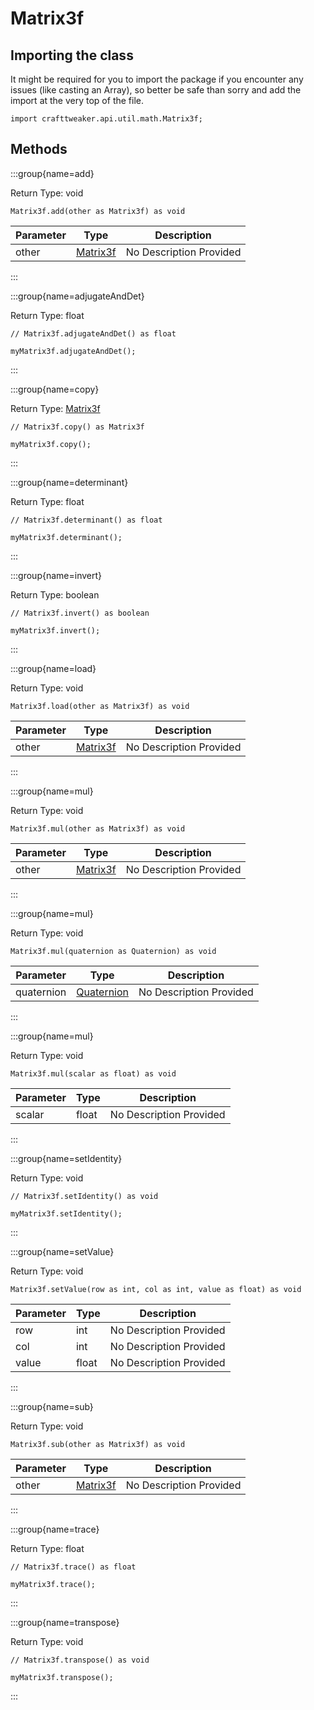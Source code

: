 # Matrix3f

## Importing the class

It might be required for you to import the package if you encounter any issues (like casting an Array), so better be safe than sorry and add the import at the very top of the file.
```zenscript
import crafttweaker.api.util.math.Matrix3f;
```


## Methods

:::group{name=add}

Return Type: void

```zenscript
Matrix3f.add(other as Matrix3f) as void
```

| Parameter | Type | Description |
|-----------|------|-------------|
| other | [Matrix3f](/vanilla/api/util/math/Matrix3f) | No Description Provided |


:::

:::group{name=adjugateAndDet}

Return Type: float

```zenscript
// Matrix3f.adjugateAndDet() as float

myMatrix3f.adjugateAndDet();
```

:::

:::group{name=copy}

Return Type: [Matrix3f](/vanilla/api/util/math/Matrix3f)

```zenscript
// Matrix3f.copy() as Matrix3f

myMatrix3f.copy();
```

:::

:::group{name=determinant}

Return Type: float

```zenscript
// Matrix3f.determinant() as float

myMatrix3f.determinant();
```

:::

:::group{name=invert}

Return Type: boolean

```zenscript
// Matrix3f.invert() as boolean

myMatrix3f.invert();
```

:::

:::group{name=load}

Return Type: void

```zenscript
Matrix3f.load(other as Matrix3f) as void
```

| Parameter | Type | Description |
|-----------|------|-------------|
| other | [Matrix3f](/vanilla/api/util/math/Matrix3f) | No Description Provided |


:::

:::group{name=mul}

Return Type: void

```zenscript
Matrix3f.mul(other as Matrix3f) as void
```

| Parameter | Type | Description |
|-----------|------|-------------|
| other | [Matrix3f](/vanilla/api/util/math/Matrix3f) | No Description Provided |


:::

:::group{name=mul}

Return Type: void

```zenscript
Matrix3f.mul(quaternion as Quaternion) as void
```

| Parameter | Type | Description |
|-----------|------|-------------|
| quaternion | [Quaternion](/vanilla/api/util/math/Quaternion) | No Description Provided |


:::

:::group{name=mul}

Return Type: void

```zenscript
Matrix3f.mul(scalar as float) as void
```

| Parameter | Type | Description |
|-----------|------|-------------|
| scalar | float | No Description Provided |


:::

:::group{name=setIdentity}

Return Type: void

```zenscript
// Matrix3f.setIdentity() as void

myMatrix3f.setIdentity();
```

:::

:::group{name=setValue}

Return Type: void

```zenscript
Matrix3f.setValue(row as int, col as int, value as float) as void
```

| Parameter | Type | Description |
|-----------|------|-------------|
| row | int | No Description Provided |
| col | int | No Description Provided |
| value | float | No Description Provided |


:::

:::group{name=sub}

Return Type: void

```zenscript
Matrix3f.sub(other as Matrix3f) as void
```

| Parameter | Type | Description |
|-----------|------|-------------|
| other | [Matrix3f](/vanilla/api/util/math/Matrix3f) | No Description Provided |


:::

:::group{name=trace}

Return Type: float

```zenscript
// Matrix3f.trace() as float

myMatrix3f.trace();
```

:::

:::group{name=transpose}

Return Type: void

```zenscript
// Matrix3f.transpose() as void

myMatrix3f.transpose();
```

:::


